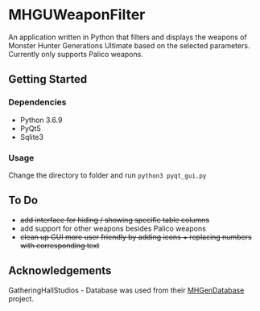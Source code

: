 # MHGUWeaponFilter
An application written in Python that filters and displays the weapons of Monster Hunter Generations Ultimate based on the selected parameters. Currently only supports Palico weapons.

## Getting Started

### Dependencies
* Python 3.6.9
* PyQt5
* Sqlite3 

### Usage
Change the directory to folder and run `python3 pyqt_gui.py`

## To Do
* ~~add interface for hiding / showing specific table columns~~
* add support for other weapons besides Palico weapons 
* ~~clean up GUI more user friendly by adding icons + replacing numbers with corresponding text~~ 

## Acknowledgements
GatheringHallStudios - Database was used from their [MHGenDatabase](https://github.com/gatheringhallstudios/MHGenDatabase/) project. 